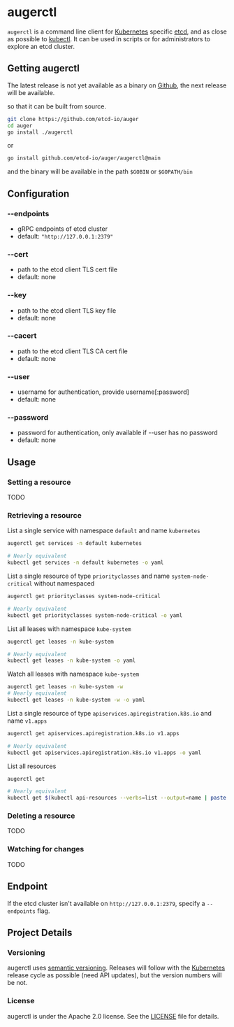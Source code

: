 # augerctl

`augerctl` is a command line client for [Kubernetes][kubernetes] specific [etcd][etcd],
and as close as possible to [kubectl][kubectl].
It can be used in scripts or for administrators to explore an etcd cluster.

## Getting augerctl

The latest release is not yet available as a binary on [Github][github-release],
the next release will be available.

so that it can be built from source.

``` bash
git clone https://github.com/etcd-io/auger
cd auger
go install ./augerctl
```

or

``` bash
go install github.com/etcd-io/auger/augerctl@main
```

and the binary will be available in the path `$GOBIN` or `$GOPATH/bin`

## Configuration

### --endpoints
+ gRPC endpoints of etcd cluster
+ default: `"http://127.0.0.1:2379"`

### --cert
+ path to the etcd client TLS cert file
+ default: none

### --key
+ path to the etcd client TLS key file
+ default: none

### --cacert
+ path to the etcd client TLS CA cert file
+ default: none

### --user
+ username for authentication, provide username[:password]
+ default: none

### --password
+ password for authentication, only available if --user has no password
+ default: none

## Usage

### Setting a resource

TODO

### Retrieving a resource

List a single service with namespace `default` and name `kubernetes`

``` bash
augerctl get services -n default kubernetes

# Nearly equivalent
kubectl get services -n default kubernetes -o yaml
```

List a single resource of type `priorityclasses` and name `system-node-critical` without namespaced

``` bash
augerctl get priorityclasses system-node-critical

# Nearly equivalent
kubectl get priorityclasses system-node-critical -o yaml
```

List all leases with namespace `kube-system`

``` bash
augerctl get leases -n kube-system

# Nearly equivalent
kubectl get leases -n kube-system -o yaml
```

Watch all leases with namespace `kube-system`

``` bash
augerctl get leases -n kube-system -w
# Nearly equivalent
kubectl get leases -n kube-system -w -o yaml
```

List a single resource of type `apiservices.apiregistration.k8s.io` and name `v1.apps`

``` bash
augerctl get apiservices.apiregistration.k8s.io v1.apps

# Nearly equivalent
kubectl get apiservices.apiregistration.k8s.io v1.apps -o yaml
```

List all resources

``` bash
augerctl get

# Nearly equivalent
kubectl get $(kubectl api-resources --verbs=list --output=name | paste -s -d, - ) -A -o yaml
```

### Deleting a resource

TODO

### Watching for changes

TODO

## Endpoint

If the etcd cluster isn't available on `http://127.0.0.1:2379`, specify a `--endpoints` flag.

## Project Details

### Versioning

augerctl uses [semantic versioning][semver].
Releases will follow with the [Kubernetes][kubernetes] release cycle as possible (need API updates),
but the version numbers will be not.

### License

augerctl is under the Apache 2.0 license. See the [LICENSE][license] file for details.

[kubernetes]: https://kubernetes.io/
[kubectl]: https://kubectl.sigs.k8s.io/
[etcd]: https://github.com/etcd-io/etcd
[github-release]: https://github.com/etcd-io/auger/releases/
[license]: ../LICENSE
[semver]: http://semver.org/
